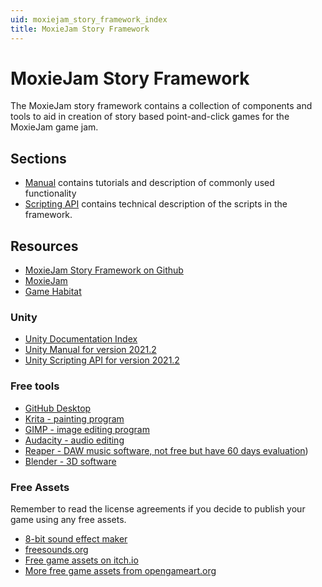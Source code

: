 ```yaml
---
uid: moxiejam_story_framework_index
title: MoxieJam Story Framework 
---
```

# MoxieJam Story Framework

The MoxieJam story framework contains a collection of components and tools to aid in creation of story based point-and-click games for the MoxieJam game jam.

## Sections

* [Manual](manual/) contains tutorials and description of commonly used functionality
* [Scripting API](api/) contains technical description of the scripts in the framework.

## Resources

* [MoxieJam Story Framework on Github](https://github.com/gamehabitat/moxiejam_storyframework)
* [MoxieJam](https://www.gamehabitat.se/moxiejam/)
* [Game Habitat](https://www.gamehabitat.se/)

### Unity

* [Unity Documentation Index](https://docs.unity.com/)
* [Unity Manual for version 2021.2](https://docs.unity3d.com/2021.2/Documentation/Manual/index.html)
* [Unity Scripting API for version 2021.2](https://docs.unity3d.com/2021.2/Documentation/ScriptReference/index.html)

### Free tools

* [GitHub Desktop](https://github.com/git-guides/install-git)
* [Krita - painting program](https://krita.org/en/)
* [GIMP - image editing program](https://www.gimp.org/)
* [Audacity - audio editing](https://www.audacityteam.org/)
* [Reaper - DAW music software, not free but have 60 days evaluation](https://www.reaper.fm/))
* [Blender - 3D software](https://www.blender.org/)

### Free Assets

Remember to read the license agreements if you decide to publish your game using any free assets.

* [8-bit sound effect maker](https://sfxr.me/)
* [freesounds.org](https://freesound.org/)
* [Free game assets on itch.io](https://itch.io/game-assets/free)
* [More free game assets from opengameart.org](https://opengameart.org/)
